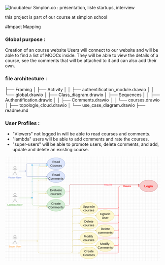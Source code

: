 ![Incubateur Simplon.co : présentation, liste startups, interview](https://encrypted-tbn0.gstatic.com/images?q=tbn:ANd9GcSSEcKwborrMn9-Q2kmVlfAFLlq3M5DjW5Hlw&usqp=CAU)

this project is part of our course at simplon school

 
#Impact Mapping

### Global purpose :
Creation of an course website
Users will connect to our website and will be able to find a list of MOOCs inside. 
They will be able to view the details of a course, see the comments that will be attached to it and can also add their own.

### file architecture :


├── Framing
│   ├── Activity
│   │   ├── authentification_module.drawio
│   │   └── global.drawio
│   ├── Class_diagram.drawio
│   ├── Sequences
│   │   ├── Authentification.drawio
│   │   ├── Comments.drawio
│   │   └── courses.drawio
│   ├── topologie_cloud.drawio
│   └── use_case_diagram.drawio
├── readme.md



### User Profiles :

- "Viewers" not logged in will be able to read courses and comments.
 - "lambda" users will be able to add comments and rate the courses.
 -  "super-users" will be able to promote users, delete comments, and add, update and delete an existing course.

![use case diagram](src/use_case_diagram.png)
